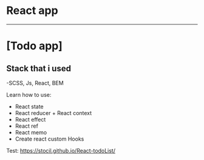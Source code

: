 # React app

---

# \[Todo app\]

## Stack that i used

-SCSS, Js, React, BEM

Learn how to use:

- React state
- React reducer + React context
- React effect
- React ref
- React memo
- Create react custom Hooks

Test:
https://stocil.github.io/React-todoList/
